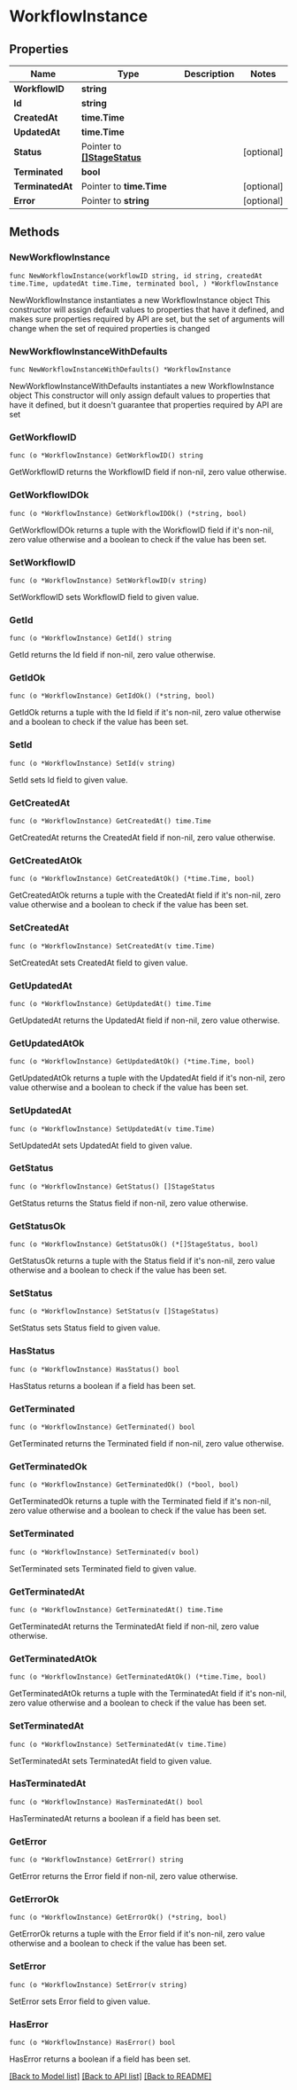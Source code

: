 # WorkflowInstance

## Properties

Name | Type | Description | Notes
------------ | ------------- | ------------- | -------------
**WorkflowID** | **string** |  | 
**Id** | **string** |  | 
**CreatedAt** | **time.Time** |  | 
**UpdatedAt** | **time.Time** |  | 
**Status** | Pointer to [**[]StageStatus**](StageStatus.md) |  | [optional] 
**Terminated** | **bool** |  | 
**TerminatedAt** | Pointer to **time.Time** |  | [optional] 
**Error** | Pointer to **string** |  | [optional] 

## Methods

### NewWorkflowInstance

`func NewWorkflowInstance(workflowID string, id string, createdAt time.Time, updatedAt time.Time, terminated bool, ) *WorkflowInstance`

NewWorkflowInstance instantiates a new WorkflowInstance object
This constructor will assign default values to properties that have it defined,
and makes sure properties required by API are set, but the set of arguments
will change when the set of required properties is changed

### NewWorkflowInstanceWithDefaults

`func NewWorkflowInstanceWithDefaults() *WorkflowInstance`

NewWorkflowInstanceWithDefaults instantiates a new WorkflowInstance object
This constructor will only assign default values to properties that have it defined,
but it doesn't guarantee that properties required by API are set

### GetWorkflowID

`func (o *WorkflowInstance) GetWorkflowID() string`

GetWorkflowID returns the WorkflowID field if non-nil, zero value otherwise.

### GetWorkflowIDOk

`func (o *WorkflowInstance) GetWorkflowIDOk() (*string, bool)`

GetWorkflowIDOk returns a tuple with the WorkflowID field if it's non-nil, zero value otherwise
and a boolean to check if the value has been set.

### SetWorkflowID

`func (o *WorkflowInstance) SetWorkflowID(v string)`

SetWorkflowID sets WorkflowID field to given value.


### GetId

`func (o *WorkflowInstance) GetId() string`

GetId returns the Id field if non-nil, zero value otherwise.

### GetIdOk

`func (o *WorkflowInstance) GetIdOk() (*string, bool)`

GetIdOk returns a tuple with the Id field if it's non-nil, zero value otherwise
and a boolean to check if the value has been set.

### SetId

`func (o *WorkflowInstance) SetId(v string)`

SetId sets Id field to given value.


### GetCreatedAt

`func (o *WorkflowInstance) GetCreatedAt() time.Time`

GetCreatedAt returns the CreatedAt field if non-nil, zero value otherwise.

### GetCreatedAtOk

`func (o *WorkflowInstance) GetCreatedAtOk() (*time.Time, bool)`

GetCreatedAtOk returns a tuple with the CreatedAt field if it's non-nil, zero value otherwise
and a boolean to check if the value has been set.

### SetCreatedAt

`func (o *WorkflowInstance) SetCreatedAt(v time.Time)`

SetCreatedAt sets CreatedAt field to given value.


### GetUpdatedAt

`func (o *WorkflowInstance) GetUpdatedAt() time.Time`

GetUpdatedAt returns the UpdatedAt field if non-nil, zero value otherwise.

### GetUpdatedAtOk

`func (o *WorkflowInstance) GetUpdatedAtOk() (*time.Time, bool)`

GetUpdatedAtOk returns a tuple with the UpdatedAt field if it's non-nil, zero value otherwise
and a boolean to check if the value has been set.

### SetUpdatedAt

`func (o *WorkflowInstance) SetUpdatedAt(v time.Time)`

SetUpdatedAt sets UpdatedAt field to given value.


### GetStatus

`func (o *WorkflowInstance) GetStatus() []StageStatus`

GetStatus returns the Status field if non-nil, zero value otherwise.

### GetStatusOk

`func (o *WorkflowInstance) GetStatusOk() (*[]StageStatus, bool)`

GetStatusOk returns a tuple with the Status field if it's non-nil, zero value otherwise
and a boolean to check if the value has been set.

### SetStatus

`func (o *WorkflowInstance) SetStatus(v []StageStatus)`

SetStatus sets Status field to given value.

### HasStatus

`func (o *WorkflowInstance) HasStatus() bool`

HasStatus returns a boolean if a field has been set.

### GetTerminated

`func (o *WorkflowInstance) GetTerminated() bool`

GetTerminated returns the Terminated field if non-nil, zero value otherwise.

### GetTerminatedOk

`func (o *WorkflowInstance) GetTerminatedOk() (*bool, bool)`

GetTerminatedOk returns a tuple with the Terminated field if it's non-nil, zero value otherwise
and a boolean to check if the value has been set.

### SetTerminated

`func (o *WorkflowInstance) SetTerminated(v bool)`

SetTerminated sets Terminated field to given value.


### GetTerminatedAt

`func (o *WorkflowInstance) GetTerminatedAt() time.Time`

GetTerminatedAt returns the TerminatedAt field if non-nil, zero value otherwise.

### GetTerminatedAtOk

`func (o *WorkflowInstance) GetTerminatedAtOk() (*time.Time, bool)`

GetTerminatedAtOk returns a tuple with the TerminatedAt field if it's non-nil, zero value otherwise
and a boolean to check if the value has been set.

### SetTerminatedAt

`func (o *WorkflowInstance) SetTerminatedAt(v time.Time)`

SetTerminatedAt sets TerminatedAt field to given value.

### HasTerminatedAt

`func (o *WorkflowInstance) HasTerminatedAt() bool`

HasTerminatedAt returns a boolean if a field has been set.

### GetError

`func (o *WorkflowInstance) GetError() string`

GetError returns the Error field if non-nil, zero value otherwise.

### GetErrorOk

`func (o *WorkflowInstance) GetErrorOk() (*string, bool)`

GetErrorOk returns a tuple with the Error field if it's non-nil, zero value otherwise
and a boolean to check if the value has been set.

### SetError

`func (o *WorkflowInstance) SetError(v string)`

SetError sets Error field to given value.

### HasError

`func (o *WorkflowInstance) HasError() bool`

HasError returns a boolean if a field has been set.


[[Back to Model list]](../README.md#documentation-for-models) [[Back to API list]](../README.md#documentation-for-api-endpoints) [[Back to README]](../README.md)


